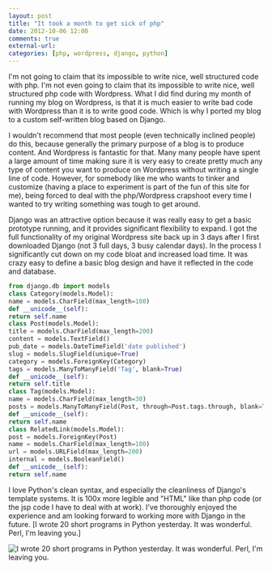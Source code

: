 ```yaml
---
layout: post
title: "It took a month to get sick of php"
date: 2012-10-06 12:00
comments: true
external-url:
categories: [php, wordpress, django, python]
---
```




I'm not going to claim that its impossible to write nice, well structured code with php. I'm not even going to claim that its impossible to write nice, well structured php code with Wordpress. What I did find during my month of running my blog on Wordpress, is that it is much easier to write bad code with Wordpress than it is to write good code. Which is why I ported my blog to a custom self-written blog based on Django.

I wouldn't recommend that most people (even technically inclined people) do this, because generally the primary purpose of a blog is to produce content. And Wordpress is fantastic for that. Many many people have spent a large amount of time making sure it is very easy to create pretty much any type of content you want to produce on Wordpress without writing a single line of code. However, for somebody like me who wants to tinker and customize (having a place to experiment is part of the fun of this site for me), being forced to deal with the php/Wordpress crapshoot every time I wanted to try writing something was tough to get around.

Django was an attractive option because it was really easy to get a basic prototype running, and it provides significant flexibility to expand. I got the full functionality of my original Wordpress site back up in 3 days after I first downloaded Django (not 3 full days, 3 busy calendar days). In the process I significantly cut down on my code bloat and increased load time. It was crazy easy to define a basic blog design and have it reflected in the code and database.

```python Basic Blog Format
from django.db import models
class Category(models.Model):
name = models.CharField(max_length=100)
def __unicode__(self):
return self.name
class Post(models.Model):
title = models.CharField(max_length=200)
content = models.TextField()
pub_date = models.DateTimeField('date published')
slug = models.SlugField(unique=True)
category = models.ForeignKey(Category)
tags = models.ManyToManyField('Tag', blank=True)
def __unicode__(self):
return self.title
class Tag(models.Model):
name = models.CharField(max_length=30)
posts = models.ManyToManyField(Post, through=Post.tags.through, blank=True)
def __unicode__(self):
return self.name
class RelatedLink(models.Model):
post = models.ForeignKey(Post)
name = models.CharField(max_length=100)
url = models.URLField(max_length=200)
internal = models.BooleanField()
def __unicode__(self):
return self.name
```

I love Python's clean syntax, and especially the cleanliness of Django's template systems. It is 100x more legible and "HTML" like than php code (or the jsp code I have to deal with at work). I've thoroughly enjoyed the experience and am looking forward to working more with Django in the future.
[I wrote 20 short programs in Python yesterday. It was wonderful. Perl, I'm leaving you.]

![I wrote 20 short programs in Python yesterday.  It was wonderful.  Perl, I'm leaving you.](http://imgs.xkcd.com/comics/python.png)